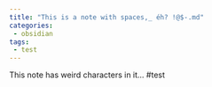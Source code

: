 ```yaml
---
title: "This is a note with spaces,_ éh? !@$-.md"
categories:
 - obsidian
tags:
 - test
---
```

This note has weird characters in it&hellip;
#test